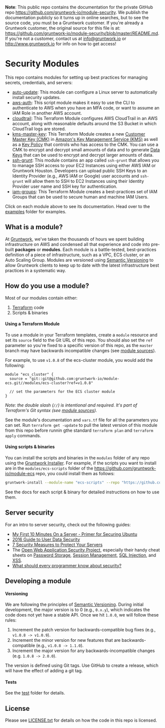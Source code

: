 **Note**: This public repo contains the documentation for the private GitHub repo <https://github.com/gruntwork-io/module-security>.
We publish the documentation publicly so it turns up in online searches, but to see the source code, you must be a Gruntwork customer.
If you're already a Gruntwork customer, the original source for this file is at: <https://github.com/gruntwork-io/module-security/blob/master/README.md>.
If you're not a customer, contact us at <info@gruntwork.io> or <http://www.gruntwork.io> for info on how to get access!

# Security Modules

This repo contains modules for setting up best practices for managing secrets, credentials, and servers:

* [auto-update](/modules/auto-update): This module can configure a Linux server to automatically install security
  updates.
* [aws-auth](/modules/aws-auth): This script module makes it easy to use the CLI to authenticate to AWS when you have an
  MFA code, or want to assume an IAM Role in another AWS account.
* [cloudtrail](/modules/cloudtrail): This Terraform Module configures AWS CloudTrail in an AWS account, along with reasonable
  defaults around the S3 Bucket in which CloudTrail logs are stored.
* [kms-master-key](/modules/kms-master-key): This Terraform Module creates a new [Customer Master Key
  (CMK)](http://docs.aws.amazon.com/kms/latest/developerguide/concepts.html#master_keys) in [Amazon's Key Management
  Service (KMS)](https://aws.amazon.com/kms/) as well as a [Key
  Policy](http://docs.aws.amazon.com/kms/latest/developerguide/concepts.html#key_permissions) that controls who has
  access to the CMK. You can use a CMK to encrypt and decrypt small amounts of data and to generate [Data
  Keys](http://docs.aws.amazon.com/kms/latest/developerguide/concepts.html#data-keys) that can be used to encrypt and
  decrypt larger amounts of data.
* [ssh-grunt](/modules/ssh-grunt): This module contains an app called `ssh-grunt` that allows you to manage SSH access
  to your EC2 Instances using either AWS IAM or Gruntwork Houston. Developers can upload public SSH Keys to an Identity
  Provider (e.g., AWS IAM or Google) user accounts and `ssh-grunt` will allow them to SSH to EC2 Instances using their
  Identity Provider user name and SSH key for authentication.
* [iam-groups](/modules/iam-groups): This Terraform Module creates a best-practices set of IAM Groups that can be used to 
  secure human and machine IAM Users.

Click on each module above to see its documentation. Head over to the [examples](/examples) folder for examples.

## What is a module?

At [Gruntwork](http://www.gruntwork.io), we've taken the thousands of hours we spent building infrastructure on AWS and
condensed all that experience and code into pre-built **packages** or **modules**. Each module is a battle-tested,
best-practices definition of a piece of infrastructure, such as a VPC, ECS cluster, or an Auto Scaling Group. Modules
are versioned using [Semantic Versioning](http://semver.org/) to allow Gruntwork clients to keep up to date with the
latest infrastructure best practices in a systematic way.

## How do you use a module?

Most of our modules contain either:

1. [Terraform](https://www.terraform.io/) code
1. Scripts & binaries

#### Using a Terraform Module

To use a module in your Terraform templates, create a `module` resource and set its `source` field to the Git URL of
this repo. You should also set the `ref` parameter so you're fixed to a specific version of this repo, as the `master`
branch may have backwards incompatible changes (see [module
sources](https://www.terraform.io/docs/modules/sources.html)).

For example, to use `v1.0.8` of the ecs-cluster module, you would add the following:

```hcl
module "ecs_cluster" {
  source = "git::git@github.com:gruntwork-io/module-ecs.git//modules/ecs-cluster?ref=v1.0.8"

  // set the parameters for the ECS cluster module
}
```

*Note: the double slash (`//`) is intentional and required. It's part of Terraform's Git syntax (see [module
sources](https://www.terraform.io/docs/modules/sources.html)).*

See the module's documentation and `vars.tf` file for all the parameters you can set. Run `terraform get -update` to
pull the latest version of this module from this repo before runnin gthe standard  `terraform plan` and
`terraform apply` commands.

#### Using scripts & binaries

You can install the scripts and binaries in the `modules` folder of any repo using the [Gruntwork
Installer](https://github.com/gruntwork-io/gruntwork-installer). For example, if the scripts you want to install are
in the `modules/ecs-scripts` folder of the https://github.com/gruntwork-io/module-ecs repo, you could install them
as follows:

```bash
gruntwork-install --module-name "ecs-scripts" --repo "https://github.com/gruntwork-io/module-ecs" --tag "0.0.1"
```

See the docs for each script & binary for detailed instructions on how to use them.

## Server security

For an intro to server security, check out the following guides:

* [My First 10 Minutes On a Server - Primer for Securing
  Ubuntu](http://www.codelitt.com/blog/my-first-10-minutes-on-a-server-primer-for-securing-ubuntu/)
* [2016 Guide to User Data Security](https://www.inversoft.com/guides/2016-guide-to-user-data-security)
* [7 Security Measures to Protect Your
  Servers](https://www.digitalocean.com/community/tutorials/7-security-measures-to-protect-your-servers)
* The [Open Web Application Security Project](https://www.owasp.org/index.php/Main_Page), especially their handy
  cheat sheets on [Password Storage](https://www.owasp.org/index.php/Password_Storage_Cheat_Sheet), [Session
  Management](https://www.owasp.org/index.php/Session_Management_Cheat_Sheet), [SQL
  Injection](https://www.owasp.org/index.php/SQL_Injection), and
  [XSS](https://www.owasp.org/index.php/XSS_(Cross_Site_Scripting)_Prevention_Cheat_Sheet).
* [What should every programmer know about
  security?](http://stackoverflow.com/questions/2794016/what-should-every-programmer-know-about-security)

## Developing a module

#### Versioning

We are following the principles of [Semantic Versioning](http://semver.org/). During initial development, the major
version is to 0 (e.g., `0.x.y`), which indicates the code does not yet have a stable API. Once we hit `1.0.0`, we will
follow these rules:

1. Increment the patch version for backwards-compatible bug fixes (e.g., `v1.0.8 -> v1.0.9`).
2. Increment the minor version for new features that are backwards-compatible (e.g., `v1.0.8 -> 1.1.0`).
3. Increment the major version for any backwards-incompatible changes (e.g. `1.0.8 -> 2.0.0`).

The version is defined using Git tags.  Use GitHub to create a release, which will have the effect of adding a git tag.

#### Tests

See the [test](/test) folder for details.

## License

Please see [LICENSE.txt](/LICENSE.txt) for details on how the code in this repo is licensed.